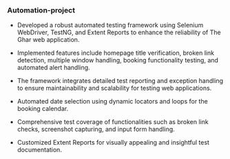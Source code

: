 ### Automation-project
* Developed a robust automated testing framework using Selenium WebDriver, TestNG, and Extent Reports to enhance the reliability of The Ghar web application.
* Implemented features include homepage title verification, broken link detection, multiple window handling, booking functionality testing, and automated alert handling. 
* The framework integrates detailed test reporting and exception handling to ensure maintainability and scalability for testing web applications. 

* Automated date selection using dynamic locators and loops for the booking calendar.
* Comprehensive test coverage of functionalities such as broken link checks, screenshot capturing, and input form handling.
* Customized Extent Reports for visually appealing and insightful test documentation.

